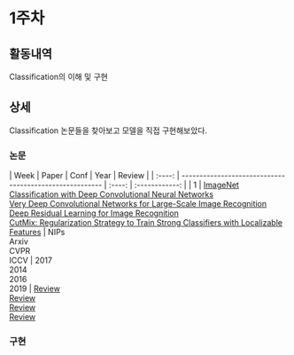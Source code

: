 # 1주차
## 활동내역
Classification의 이해 및 구현

## 상세
Classification 논문들을 찾아보고 모델을 직접 구현해보았다.

### 논문
| Week   | Paper                                               | Conf | Year   | Review   |
| :----: | ------------------------------------------------------- | :----: | :------------: |
| 1    | [ImageNet Classification with Deep Convolutional Neural Networks](https://proceedings.neurips.cc/paper_files/paper/2012/file/c399862d3b9d6b76c8436e924a68c45b-Paper.pdf)<br>[Very Deep Convolutional Networks for Large-Scale Image Recognition](https://arxiv.org/pdf/1409.1556.pdf)<br>[Deep Residual Learning for Image Recognition](https://arxiv.org/pdf/1512.03385.pdf)<br>[CutMix: Regularization Strategy to Train Strong Classifiers with Localizable Features](https://arxiv.org/pdf/1905.04899.pdf) | NIPs<br>Arxiv<br>CVPR<br>ICCV  | 2017<br>2014<br>2016<br>2019  | [Review](https://github.com/Chihiro0623/2023summer-selfstudy1/blob/main/week1/Reviews/ImageNet%20Classification%20with%20Deep%20Convolutional%20Neural%20Networks.pdf)<br>[Review](https://github.com/Chihiro0623/2023summer-selfstudy1/blob/main/week1/Reviews/Very%20Deep%20Convolutional%20Networks%20for%20Large-Scale%20Image%20Recognition.pdf)<br>[Review](https://github.com/Chihiro0623/2023summer-selfstudy1/blob/main/week1/Reviews/Deep%20Residual%20Learning%20for%20Image%20Recognition.pdf)<br>[Review](https://github.com/Chihiro0623/2023summer-selfstudy1/blob/main/week1/Reviews/CutMix%20Regularization%20Strategy%20to%20Train%20Strong%20Classifiers%20with%20Localizable%20Features.pdf)

### 구현

